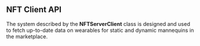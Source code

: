 ## NFT Client API

The system described by the **NFTServerClient** class is designed and used to fetch up-to-date data on wearables
for static and dynamic mannequins in the marketplace.
